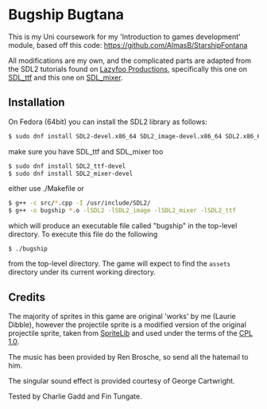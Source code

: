 # Bugship Bugtana #

This is my Uni coursework for my 'Introduction to games development' module, based off this code: https://github.com/AlmasB/StarshipFontana

All modifications are my own, and the complicated parts are adapted from the SDL2 tutorials found on [Lazyfoo Productions](http://lazyfoo.net/tutorials/SDL/), specifically this one on [SDL_ttf](http://lazyfoo.net/tutorials/SDL/16_true_type_fonts/index.php) and this one on [SDL_mixer](http://lazyfoo.net/tutorials/SDL/21_sound_effects_and_music/index.php).  

## Installation ##
On Fedora (64bit) you can install the SDL2 library as follows: 

```bash
$ sudo dnf install SDL2-devel.x86_64 SDL2_image-devel.x86_64 SDL2.x86_64 SDL2_image.x86_64
```
make sure you have SDL_ttf and SDL_mixer too

```bash
$ sudo dnf install SDL2_ttf-devel
$ sudo dnf install SDL2_mixer-devel
```
either use ./Makefile or

```bash
$ g++ -c src/*.cpp -I /usr/include/SDL2/
$ g++ -o bugship *.o -lSDL2 -lSDL2_image -lSDL2_mixer -lSDL2_ttf
```

which will produce an executable file called "bugship" in the
top-level directory.  To execute this file do the following

`$ ./bugship`
 
from the top-level directory.  The game will expect to find the
`assets` directory under its current working directory.

## Credits ##
The majority of sprites in this game are original 'works' by me (Laurie Dibble), however the projectile sprite is a modified version of the original projectile sprite, taken from
[SpriteLib](http://www.widgetworx.com/widgetworx/portfolio/spritelib.html) and used
under the terms of the [CPL 1.0](http://opensource.org/licenses/cpl1.0.php).

The music has been provided by Ren Brosche, so send all the hatemail to him.

The singular sound effect is provided courtesy of George Cartwright.

Tested by Charlie Gadd and Fin Tungate.
